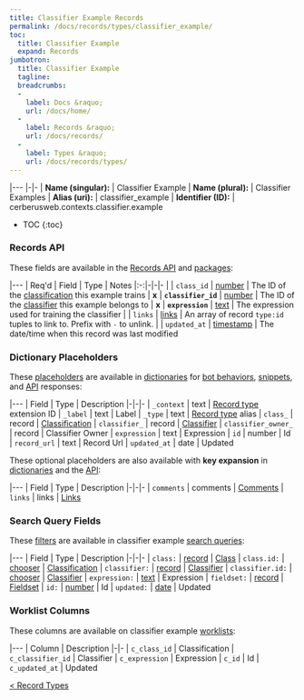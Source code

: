 ```yaml
---
title: Classifier Example Records
permalink: /docs/records/types/classifier_example/
toc:
  title: Classifier Example
  expand: Records
jumbotron:
  title: Classifier Example
  tagline: 
  breadcrumbs:
  -
    label: Docs &raquo;
    url: /docs/home/
  -
    label: Records &raquo;
    url: /docs/records/
  -
    label: Types &raquo;
    url: /docs/records/types/
---
```


|---
|-|-
| **Name (singular):** | Classifier Example
| **Name (plural):** | Classifier Examples
| **Alias (uri):** | classifier_example
| **Identifier (ID):** | cerberusweb.contexts.classifier.example

* TOC
{:toc}

### Records API

These fields are available in the [Records API](/docs/api/endpoints/records/) and [packages](/docs/packages/):

|---
| Req'd | Field | Type | Notes
|:-:|-|-|-
|   | `class_id` | [number](/docs/records/fields/types/number/) | The ID of the [classification](/docs/records/types/classifier_class/) this example trains 
| **x** | **`classifier_id`** | [number](/docs/records/fields/types/number/) | The ID of the [classifier](/docs/records/types/classifier/) this example belongs to 
| **x** | **`expression`** | [text](/docs/records/fields/types/text/) | The expression used for training the classifier 
|   | `links` | [links](/docs/records/fields/types/links/) | An array of record `type:id` tuples to link to. Prefix with `-` to unlink. 
|   | `updated_at` | [timestamp](/docs/records/fields/types/timestamp/) | The date/time when this record was last modified 

### Dictionary Placeholders

These [placeholders](/docs/scripting/variables/#placeholders) are available in [dictionaries](/docs/bots/behaviors/dictionaries/) for [bot behaviors](/docs/bots/behaviors/), [snippets](/docs/snippets/), and [API](/docs/api/) responses:

|---
| Field | Type | Description
|-|-|-
| `_context` | text | [Record type](/docs/records/types/) extension ID
| `_label` | text | Label
| `_type` | text | [Record type](/docs/records/types/) alias
| `class_` | record | [Classification](/docs/records/types/classifier_class/)
| `classifier_` | record | [Classifier](/docs/records/types/classifier/)
| `classifier_owner_` | record | Classifier Owner
| `expression` | text | Expression
| `id` | number | Id
| `record_url` | text | Record Url
| `updated_at` | date | Updated

These optional placeholders are also available with **key expansion** in [dictionaries](/docs/bots/behaviors/dictionaries/key-expansion/) and the [API](/docs/api/responses/#expanding-keys-in-api-requests):

|---
| Field | Type | Description
|-|-|-
| `comments` | comments | [Comments](/docs/bots/behaviors/dictionaries/key-expansion/#comments)
| `links` | links | [Links](/docs/bots/behaviors/dictionaries/key-expansion/#links)
	
### Search Query Fields

These [filters](/docs/search/#filters) are available in classifier example [search queries](/docs/search/):

|---
| Field | Type | Description
|-|-|-
| `class:` | [record](/docs/search/#deep-search) | [Class](/docs/records/types/classifier_class/)
| `class.id:` | [chooser](/docs/search/#choosers) | [Classification](/docs/records/types/classifier_class/)
| `classifier:` | [record](/docs/search/#deep-search) | [Classifier](/docs/records/types/classifier/)
| `classifier.id:` | [chooser](/docs/search/#choosers) | [Classifier](/docs/records/types/classifier/)
| `expression:` | [text](/docs/search/#text) | Expression
| `fieldset:` | [record](/docs/search/#deep-search) | [Fieldset](/docs/records/types/custom_fieldset/)
| `id:` | [number](/docs/search/#numbers) | Id
| `updated:` | [date](/docs/search/#dates) | Updated
	
### Worklist Columns

These columns are available on classifier example [worklists](/docs/worklists/):

|---
| Column | Description
|-|-
| `c_class_id` | Classification
| `c_classifier_id` | Classifier
| `c_expression` | Expression
| `c_id` | Id
| `c_updated_at` | Updated

<div class="section-nav">
	<div class="left">
		<a href="/docs/records/types/" class="prev">&lt; Record Types</a>
	</div>
	<div class="right align-right">
	</div>
</div>
<div class="clear"></div>